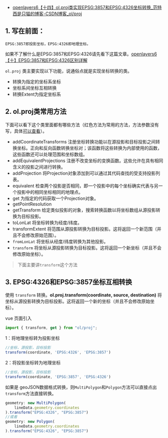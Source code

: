 - [openlayers6【十四】ol.proj类实现EPSG:3857和EPSG:4326坐标转换_范特西是只猫的博客-CSDN博客_ol/proj](https://xiehao.blog.csdn.net/article/details/107151438)

## 1. 写在前面：

`EPSG:3857即投影坐标，EPSG:4326即地理坐标。`

如果不了解什么是EPSG:3857和EPSG:4326请先看下这篇文章。[openlayers6【十】EPSG:3857和EPSG:4326区别详解](https://blog.csdn.net/qq_36410795/article/details/106429109)

`ol.proj` 类主要实现以下功能，说通俗点就是实现坐标转换的类。

- 转换为指定的坐标系坐标
- 坐标系间坐标互相转换
- 转换Extent为指定坐标系

## 2. ol.proj类常用方法

下面可以看下这个类里面都有哪些方法（红色方法为常用的方法，方法参数没有写，具体[可以查看](https://openlayers.org/en/latest/apidoc/module-ol_proj.html)）。

- addCoordinateTransforms 注册坐标转换功能以在源投影和目标投影之间转换坐标。正向和反向函数转换坐标对；该函数将这些转换为内部使用的函数，这些函数还可以处理范围和坐标数组。
- addEquivalentProjections 注册不改变坐标的变换函数。这些允许在具有相同含义的投影之间进行转换。
- addProjection 将Projection对象添加到可以通过其代码查找的受支持投影列表。
- equivalent 检查两个投影是否相同，即一个投影中的每个坐标确实代表与另一个投影中的相同坐标相同的地理点。
- get 为指定的代码获取一个Projection对象。
- getPointResolution
- getTransform 给定类似投影的对象，搜索转换函数以将坐标数组从源投影转换为目标投影。
- toLonLat 将坐标转换为经度/纬度。
- transformExtent 将范围从源投影转换为目标投影。这将返回一个新范围（并且不会修改原始范围）。
- `fromLonLat` 将坐标从经度/纬度转换为其他投影。
- `transform` 将坐标从源投影转换为目标投影。这将返回一个新坐标（并且不会修改原始坐标）。

> 下面主要讲`transform`这个方法

## 3. EPSG:4326和EPSG:3857坐标互相转换

使用 `transform` 转换。**ol.proj.transform(coordinate, source, destination)**
将坐标从源投影转换为目标投影。这将返回一个新的坐标（并且不会修改原始坐标）。

vue 页面引入

```js
import { transform, get } from "ol/proj";
```

1：将地理坐标转为投影坐标

```js
//坐标，源投影，目标投影
transform(coordinate, 'EPSG:4326', 'EPSG:3857')
```

2：将投影坐标转为地理坐标

```js
//坐标，源投影，目标投影
transform(coordinate, 'EPSG:3857', 'EPSG:4326')
```

如果是 geoJSON数据格式转换，则`MultiPolygon`和`Polygon`方法可以直接点出`transform`方法直接转换。

```javascript
geometry: new MultiPolygon(
    lineData.geometry.coordinates
).transform("EPSG:4326", "EPSG:3857")
//或者
geometry: new Polygon(
	lineData.geometry.coordinates
).transform("EPSG:4326", "EPSG:3857")
```